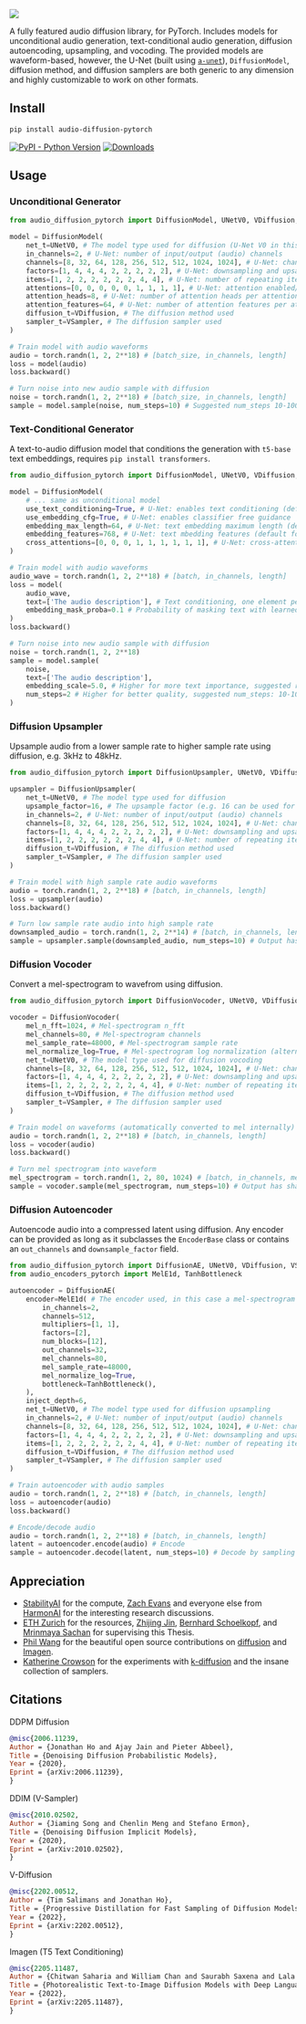 <img src="./LOGO.png"></img>

A fully featured audio diffusion library, for PyTorch. Includes models for unconditional audio generation, text-conditional audio generation, diffusion autoencoding, upsampling, and vocoding. The provided models are waveform-based, however, the U-Net (built using [`a-unet`](https://github.com/archinetai/a-unet)), `DiffusionModel`, diffusion method, and diffusion samplers are both generic to any dimension and highly customizable to work on other formats.


## Install

```bash
pip install audio-diffusion-pytorch
```

[![PyPI - Python Version](https://img.shields.io/pypi/v/audio-diffusion-pytorch?style=flat&colorA=black&colorB=black)](https://pypi.org/project/audio-diffusion-pytorch/)
[![Downloads](https://static.pepy.tech/personalized-badge/audio-diffusion-pytorch?period=total&units=international_system&left_color=black&right_color=black&left_text=Downloads)](https://pepy.tech/project/audio-diffusion-pytorch)


## Usage

### Unconditional Generator

```py
from audio_diffusion_pytorch import DiffusionModel, UNetV0, VDiffusion, VSampler

model = DiffusionModel(
    net_t=UNetV0, # The model type used for diffusion (U-Net V0 in this case)
    in_channels=2, # U-Net: number of input/output (audio) channels
    channels=[8, 32, 64, 128, 256, 512, 512, 1024, 1024], # U-Net: channels at each layer
    factors=[1, 4, 4, 4, 2, 2, 2, 2, 2], # U-Net: downsampling and upsampling factors at each layer
    items=[1, 2, 2, 2, 2, 2, 2, 4, 4], # U-Net: number of repeating items at each layer
    attentions=[0, 0, 0, 0, 0, 1, 1, 1, 1], # U-Net: attention enabled/disabled at each layer
    attention_heads=8, # U-Net: number of attention heads per attention item
    attention_features=64, # U-Net: number of attention features per attention item
    diffusion_t=VDiffusion, # The diffusion method used
    sampler_t=VSampler, # The diffusion sampler used
)

# Train model with audio waveforms
audio = torch.randn(1, 2, 2**18) # [batch_size, in_channels, length]
loss = model(audio)
loss.backward()

# Turn noise into new audio sample with diffusion
noise = torch.randn(1, 2, 2**18) # [batch_size, in_channels, length]
sample = model.sample(noise, num_steps=10) # Suggested num_steps 10-100
```

### Text-Conditional Generator
A text-to-audio diffusion model that conditions the generation with `t5-base` text embeddings, requires `pip install transformers`.
```py
from audio_diffusion_pytorch import DiffusionModel, UNetV0, VDiffusion, VSampler

model = DiffusionModel(
    # ... same as unconditional model
    use_text_conditioning=True, # U-Net: enables text conditioning (default T5-base)
    use_embedding_cfg=True, # U-Net: enables classifier free guidance
    embedding_max_length=64, # U-Net: text embedding maximum length (default for T5-base)
    embedding_features=768, # U-Net: text mbedding features (default for T5-base)
    cross_attentions=[0, 0, 0, 1, 1, 1, 1, 1, 1], # U-Net: cross-attention enabled/disabled at each layer
)

# Train model with audio waveforms
audio_wave = torch.randn(1, 2, 2**18) # [batch, in_channels, length]
loss = model(
    audio_wave,
    text=['The audio description'], # Text conditioning, one element per batch
    embedding_mask_proba=0.1 # Probability of masking text with learned embedding (Classifier-Free Guidance Mask)
)
loss.backward()

# Turn noise into new audio sample with diffusion
noise = torch.randn(1, 2, 2**18)
sample = model.sample(
    noise,
    text=['The audio description'],
    embedding_scale=5.0, # Higher for more text importance, suggested range: 1-15 (Classifier-Free Guidance Scale)
    num_steps=2 # Higher for better quality, suggested num_steps: 10-100
)
```

### Diffusion Upsampler
Upsample audio from a lower sample rate to higher sample rate using diffusion, e.g. 3kHz to 48kHz.
```py
from audio_diffusion_pytorch import DiffusionUpsampler, UNetV0, VDiffusion, VSampler

upsampler = DiffusionUpsampler(
    net_t=UNetV0, # The model type used for diffusion
    upsample_factor=16, # The upsample factor (e.g. 16 can be used for 3kHz to 48kHz)
    in_channels=2, # U-Net: number of input/output (audio) channels
    channels=[8, 32, 64, 128, 256, 512, 512, 1024, 1024], # U-Net: channels at each layer
    factors=[1, 4, 4, 4, 2, 2, 2, 2, 2], # U-Net: downsampling and upsampling factors at each layer
    items=[1, 2, 2, 2, 2, 2, 2, 4, 4], # U-Net: number of repeating items at each layer
    diffusion_t=VDiffusion, # The diffusion method used
    sampler_t=VSampler, # The diffusion sampler used
)

# Train model with high sample rate audio waveforms
audio = torch.randn(1, 2, 2**18) # [batch, in_channels, length]
loss = upsampler(audio)
loss.backward()

# Turn low sample rate audio into high sample rate
downsampled_audio = torch.randn(1, 2, 2**14) # [batch, in_channels, length]
sample = upsampler.sample(downsampled_audio, num_steps=10) # Output has shape: [1, 2, 2**18]
```

### Diffusion Vocoder
Convert a mel-spectrogram to wavefrom using diffusion.
```py
from audio_diffusion_pytorch import DiffusionVocoder, UNetV0, VDiffusion, VSampler

vocoder = DiffusionVocoder(
    mel_n_fft=1024, # Mel-spectrogram n_fft
    mel_channels=80, # Mel-spectrogram channels
    mel_sample_rate=48000, # Mel-spectrogram sample rate
    mel_normalize_log=True, # Mel-spectrogram log normalization (alternative is mel_normalize=True for [-1,1] power normalization)
    net_t=UNetV0, # The model type used for diffusion vocoding
    channels=[8, 32, 64, 128, 256, 512, 512, 1024, 1024], # U-Net: channels at each layer
    factors=[1, 4, 4, 4, 2, 2, 2, 2, 2], # U-Net: downsampling and upsampling factors at each layer
    items=[1, 2, 2, 2, 2, 2, 2, 4, 4], # U-Net: number of repeating items at each layer
    diffusion_t=VDiffusion, # The diffusion method used
    sampler_t=VSampler, # The diffusion sampler used
)

# Train model on waveforms (automatically converted to mel internally)
audio = torch.randn(1, 2, 2**18) # [batch, in_channels, length]
loss = vocoder(audio)
loss.backward()

# Turn mel spectrogram into waveform
mel_spectrogram = torch.randn(1, 2, 80, 1024) # [batch, in_channels, mel_channels, mel_length]
sample = vocoder.sample(mel_spectrogram, num_steps=10) # Output has shape: [1, 2, 2**18]
```

### Diffusion Autoencoder
Autoencode audio into a compressed latent using diffusion. Any encoder can be provided as long as it subclasses the `EncoderBase` class or contains an `out_channels` and `downsample_factor` field.
```py
from audio_diffusion_pytorch import DiffusionAE, UNetV0, VDiffusion, VSampler
from audio_encoders_pytorch import MelE1d, TanhBottleneck

autoencoder = DiffusionAE(
    encoder=MelE1d( # The encoder used, in this case a mel-spectrogram encoder
        in_channels=2,
        channels=512,
        multipliers=[1, 1],
        factors=[2],
        num_blocks=[12],
        out_channels=32,
        mel_channels=80,
        mel_sample_rate=48000,
        mel_normalize_log=True,
        bottleneck=TanhBottleneck(),
    ),
    inject_depth=6,
    net_t=UNetV0, # The model type used for diffusion upsampling
    in_channels=2, # U-Net: number of input/output (audio) channels
    channels=[8, 32, 64, 128, 256, 512, 512, 1024, 1024], # U-Net: channels at each layer
    factors=[1, 4, 4, 4, 2, 2, 2, 2, 2], # U-Net: downsampling and upsampling factors at each layer
    items=[1, 2, 2, 2, 2, 2, 2, 4, 4], # U-Net: number of repeating items at each layer
    diffusion_t=VDiffusion, # The diffusion method used
    sampler_t=VSampler, # The diffusion sampler used
)

# Train autoencoder with audio samples
audio = torch.randn(1, 2, 2**18) # [batch, in_channels, length]
loss = autoencoder(audio)
loss.backward()

# Encode/decode audio
audio = torch.randn(1, 2, 2**18) # [batch, in_channels, length]
latent = autoencoder.encode(audio) # Encode
sample = autoencoder.decode(latent, num_steps=10) # Decode by sampling diffusion model conditioning on latent
```

## Appreciation

* [StabilityAI](https://stability.ai/) for the compute, [Zach Evans](https://github.com/zqevans) and everyone else from [HarmonAI](https://www.harmonai.org/) for the interesting research discussions.
* [ETH Zurich](https://inf.ethz.ch/) for the resources, [Zhijing Jin](https://zhijing-jin.com/), [Bernhard Schoelkopf](https://is.mpg.de/~bs), and [Mrinmaya Sachan](http://www.mrinmaya.io/) for supervising this Thesis.
* [Phil Wang](https://github.com/lucidrains) for the beautiful open source contributions on [diffusion](https://github.com/lucidrains/denoising-diffusion-pytorch) and [Imagen](https://github.com/lucidrains/imagen-pytorch).
* [Katherine Crowson](https://github.com/crowsonkb) for the experiments with [k-diffusion](https://github.com/crowsonkb/k-diffusion) and the insane collection of samplers.

## Citations

DDPM Diffusion
```bibtex
@misc{2006.11239,
Author = {Jonathan Ho and Ajay Jain and Pieter Abbeel},
Title = {Denoising Diffusion Probabilistic Models},
Year = {2020},
Eprint = {arXiv:2006.11239},
}
```

DDIM (V-Sampler)
```bibtex
@misc{2010.02502,
Author = {Jiaming Song and Chenlin Meng and Stefano Ermon},
Title = {Denoising Diffusion Implicit Models},
Year = {2020},
Eprint = {arXiv:2010.02502},
}
```

V-Diffusion
```bibtex
@misc{2202.00512,
Author = {Tim Salimans and Jonathan Ho},
Title = {Progressive Distillation for Fast Sampling of Diffusion Models},
Year = {2022},
Eprint = {arXiv:2202.00512},
}
```

Imagen (T5 Text Conditioning)
```bibtex
@misc{2205.11487,
Author = {Chitwan Saharia and William Chan and Saurabh Saxena and Lala Li and Jay Whang and Emily Denton and Seyed Kamyar Seyed Ghasemipour and Burcu Karagol Ayan and S. Sara Mahdavi and Rapha Gontijo Lopes and Tim Salimans and Jonathan Ho and David J Fleet and Mohammad Norouzi},
Title = {Photorealistic Text-to-Image Diffusion Models with Deep Language Understanding},
Year = {2022},
Eprint = {arXiv:2205.11487},
}
```
